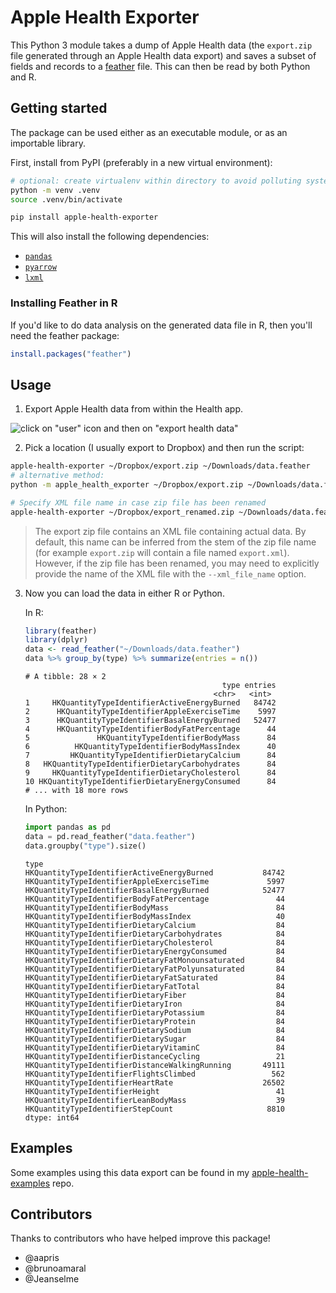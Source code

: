# Apple Health Exporter

This Python 3 module takes a dump of Apple Health data (the `export.zip` file
generated through an Apple Health data export) and saves a subset of fields and
records to a [feather](https://github.com/wesm/feather) file. This can then be
read by both Python and R.

## Getting started

The package can be used either as an executable module, or as an importable library.

First, install from PyPI (preferably in a new virtual environment):

```bash
# optional: create virtualenv within directory to avoid polluting system Python
python -m venv .venv
source .venv/bin/activate

pip install apple-health-exporter
```

This will also install the following dependencies:

- [`pandas`](http://pandas.pydata.org/)
- [`pyarrow`](https://pypi.org/project/pyarrow/)
- [`lxml`](http://lxml.de/index.html)

### Installing Feather in R

If you'd like to do data analysis on the generated data file in R, then you'll
need the feather package:

```r
install.packages("feather")
```

## Usage

1. Export Apple Health data from within the Health app.

![click on "user" icon and then on "export health data"](images/exporting.png)

2. Pick a location (I usually export to Dropbox) and then run the script:

```bash
apple-health-exporter ~/Dropbox/export.zip ~/Downloads/data.feather
# alternative method:
python -m apple_health_exporter ~/Dropbox/export.zip ~/Downloads/data.feather

# Specify XML file name in case zip file has been renamed
apple-health-exporter ~/Dropbox/export_renamed.zip ~/Downloads/data.feather --xml_file_name export.zip
```

> The export zip file contains an XML file containing
> actual data. By default, this name can be inferred
> from the stem of the zip file name (for example
> `export.zip` will contain a file named `export.xml`).
> However, if the zip file has been renamed, you may
> need to explicitly provide the name of the XML file
> with the `--xml_file_name` option.

3. Now you can load the data in either R or Python.

   In R:

   ```r
   library(feather)
   library(dplyr)
   data <- read_feather("~/Downloads/data.feather")
   data %>% group_by(type) %>% summarize(entries = n())
   ```

   ```
   # A tibble: 28 × 2
                                               type entries
                                             <chr>   <int>
   1     HKQuantityTypeIdentifierActiveEnergyBurned   84742
   2      HKQuantityTypeIdentifierAppleExerciseTime    5997
   3      HKQuantityTypeIdentifierBasalEnergyBurned   52477
   4      HKQuantityTypeIdentifierBodyFatPercentage      44
   5               HKQuantityTypeIdentifierBodyMass      84
   6          HKQuantityTypeIdentifierBodyMassIndex      40
   7         HKQuantityTypeIdentifierDietaryCalcium      84
   8   HKQuantityTypeIdentifierDietaryCarbohydrates      84
   9     HKQuantityTypeIdentifierDietaryCholesterol      84
   10 HKQuantityTypeIdentifierDietaryEnergyConsumed      84
   # ... with 18 more rows
   ```

   In Python:

   ```python
   import pandas as pd
   data = pd.read_feather("data.feather")
   data.groupby("type").size()
   ```

   ```
   type
   HKQuantityTypeIdentifierActiveEnergyBurned           84742
   HKQuantityTypeIdentifierAppleExerciseTime             5997
   HKQuantityTypeIdentifierBasalEnergyBurned            52477
   HKQuantityTypeIdentifierBodyFatPercentage               44
   HKQuantityTypeIdentifierBodyMass                        84
   HKQuantityTypeIdentifierBodyMassIndex                   40
   HKQuantityTypeIdentifierDietaryCalcium                  84
   HKQuantityTypeIdentifierDietaryCarbohydrates            84
   HKQuantityTypeIdentifierDietaryCholesterol              84
   HKQuantityTypeIdentifierDietaryEnergyConsumed           84
   HKQuantityTypeIdentifierDietaryFatMonounsaturated       84
   HKQuantityTypeIdentifierDietaryFatPolyunsaturated       84
   HKQuantityTypeIdentifierDietaryFatSaturated             84
   HKQuantityTypeIdentifierDietaryFatTotal                 84
   HKQuantityTypeIdentifierDietaryFiber                    84
   HKQuantityTypeIdentifierDietaryIron                     84
   HKQuantityTypeIdentifierDietaryPotassium                84
   HKQuantityTypeIdentifierDietaryProtein                  84
   HKQuantityTypeIdentifierDietarySodium                   84
   HKQuantityTypeIdentifierDietarySugar                    84
   HKQuantityTypeIdentifierDietaryVitaminC                 84
   HKQuantityTypeIdentifierDistanceCycling                 21
   HKQuantityTypeIdentifierDistanceWalkingRunning       49111
   HKQuantityTypeIdentifierFlightsClimbed                 562
   HKQuantityTypeIdentifierHeartRate                    26502
   HKQuantityTypeIdentifierHeight                          41
   HKQuantityTypeIdentifierLeanBodyMass                    39
   HKQuantityTypeIdentifierStepCount                     8810
   dtype: int64
   ```

## Examples

Some examples using this data export can be found in my
[apple-health-examples](https://github.com/mganjoo/apple-health-examples) repo.

## Contributors

Thanks to contributors who have helped improve this package!

- @aapris
- @brunoamaral
- @Jeanselme
